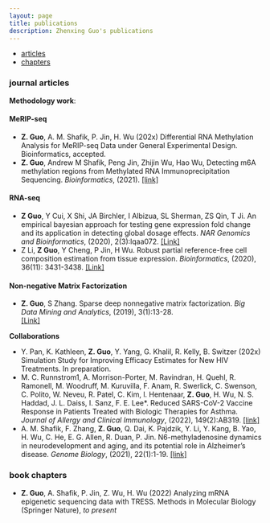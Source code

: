 ```yaml
---
layout: page
title: publications
description: Zhenxing Guo's publications
---
```


<div class="navbar">
    <div class="navbar-inner">
        <ul class="nav">
            <li><a href="#articles">articles</a></li>
                      <!-- <li><a href="#editorials">editorials</a></li> -->
                      <!-- <li><a href="#letters">letters</a></li> -->
            <li><a href="#chapters">chapters</a></li>
                      <!-- <li><a href="#techreports">tech reports</a></li> -->
                      <!-- <li><a href="#thesis">dissertation</a></li> -->
        </ul>
    </div>
</div>

### <a name="articles"></a>journal articles
**Methodology work**: 
#### MeRIP-seq
* **Z. Guo**, A. M. Shafik, P. Jin, H. Wu (202x) Differential RNA Methylation Analysis for MeRIP-seq Data under General Experimental Design. Bioinformatics, accepted.
* **Z. Guo**, Andrew M Shafik, Peng Jin, Zhijin Wu, Hao Wu, Detecting m6A methylation regions from Methylated RNA Immunoprecipitation Sequencing. _Bioinformatics_, (2021). [[link]](https://academic.oup.com/bioinformatics/advance-article-abstract/doi/10.1093/bioinformatics/btab181/6173980)

#### RNA-seq
* **Z Guo**, Y Cui, X Shi, JA Birchler, I Albizua, SL Sherman, ZS Qin, T Ji. An empirical bayesian approach for testing gene expression fold change and its application in detecting global dosage effects. _NAR Genomics and Bioinformatics_, (2020), 2(3):lqaa072. [[Link]]( https://academic.oup.com/nargab/article/2/3/lqaa072/5908375)
* Z Li, **Z Guo**, Y Cheng, P Jin, H Wu. Robust partial reference-free cell composition estimation from tissue expression. _Bioinformatics_, (2020), 36(11): 3431-3438. [[Link]]( https://academic.oup.com/bioinformatics/article/36/11/3431/5804977)

#### Non-negative Matrix Factorization
* **Z. Guo**, S Zhang. Sparse deep nonnegative matrix factorization. _Big Data Mining and Analytics_, (2019), 3(1):13-28.    
 [[Link]]( https://ieeexplore.ieee.org/document/8935092) 
 


**Collaborations**
* Y. Pan, K. Kathleen, **Z. Guo**, Y. Yang, G. Khalil, R. Kelly, B. Switzer (202x) Simulation Study for Improving Efficacy Estimates for New HIV Treatments. In preparation.
* M. C. Runnstrom1, A. Morrison-Porter, M. Ravindran, H. Quehl, R. Ramonell, M. Woodruff, M. Kuruvilla, F. Anam, R. Swerlick, C. Swenson, C. Polito, W. Neveu, R. Patel, C. Kim, l. Hentenaar, **Z. Guo**, H. Wu, N. S. Haddad, J. L. Daiss, I. Sanz, F. E. Lee*. Reduced SARS-CoV-2 Vaccine Response in Patients Treated with Biologic Therapies for Asthma. _Journal of Allergy and Clinical Immunology_, (2022), 149(2):AB319. [[link]](https://www.jacionline.org/article/S0091-6749(21)01844-3/fulltext)
* A. M. Shafik, F. Zhang, **Z. Guo**, Q. Dai, K. Pajdzik, Y. Li, Y. Kang, B. Yao, H. Wu, C. He, E. G. Allen, R. Duan, P. Jin. N6-methyladenosine dynamics in neurodevelopment and aging, and its potential role in Alzheimer’s disease. _Genome Biology_, (2021), 22(1):1-19. [[link]](https://link.springer.com/article/10.1186/s13059-020-02249-z)

### <a name="chapters"></a>book chapters
* **Z. Guo**, A. Shafik, P. Jin, Z. Wu, H. Wu (2022) Analyzing mRNA epigenetic sequencing data with TRESS. Methods in Molecular Biology (Springer Nature), _to present_ 
